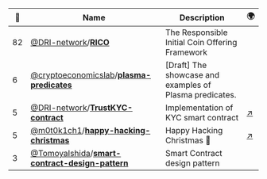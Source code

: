 |:star2: | Name | Description | 🌍|
|---|---|---|---|
|82|[@DRI-network](https://github.com/DRI-network)/[**RICO**](https://github.com/DRI-network/RICO)|The Responsible Initial Coin Offering Framework||
|6|[@cryptoeconomicslab](https://github.com/cryptoeconomicslab)/[**plasma-predicates**](https://github.com/cryptoeconomicslab/plasma-predicates)|[Draft] The showcase and examples of Plasma predicates.||
|5|[@DRI-network](https://github.com/DRI-network)/[**TrustKYC-contract**](https://github.com/DRI-network/TrustKYC-contract)|Implementation of KYC smart contract|[:arrow_upper_right:](https://akademia.dri.network/)|
|5|[@m0t0k1ch1](https://github.com/m0t0k1ch1)/[**happy-hacking-christmas**](https://github.com/m0t0k1ch1/happy-hacking-christmas)|Happy Hacking Christmas 🎅|[:arrow_upper_right:](https://m0t0k1ch1st0ry.com/blog/2018/12/25/happy-hacking-christmas)|
|3|[@TomoyaIshida](https://github.com/TomoyaIshida)/[**smart-contract-design-pattern**](https://github.com/TomoyaIshida/smart-contract-design-pattern)|Smart Contract design pattern||

